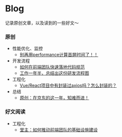 # Blog
记录原创文章，以及读到的一些好文～

### 原创

- 性能优化、监控
  - [别再用performance计算首屏时间了！！](https://github.com/zxyue25/blog/issues/1)
- 开发流程
  - [如何在前端团队快速落地代码规范](https://github.com/zxyue25/blog/issues/5)
  - [工作一年半，总结出这份研发流程图](https://github.com/zxyue25/blog/issues/3)
- 工程化
  - [Vue/React项目中有封装过axios吗？怎么封装的？](https://github.com/zxyue25/blog/issues/6) 
- 总结
  - [原创：在京东的这一年，知难而进！](https://github.com/zxyue25/blog/issues/7) 
### 好文阅读
- 工程化
  - [堂主：如何推动前端团队的基础设施建设](https://github.com/zxyue25/blog/issues/2)


